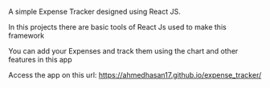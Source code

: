 A simple Expense Tracker designed using React JS.

In this projects there are basic tools of React Js used to make this framework

You can add your Expenses and track them using the chart and other features in this app
 
Access the app on this url: https://ahmedhasan17.github.io/expense_tracker/
